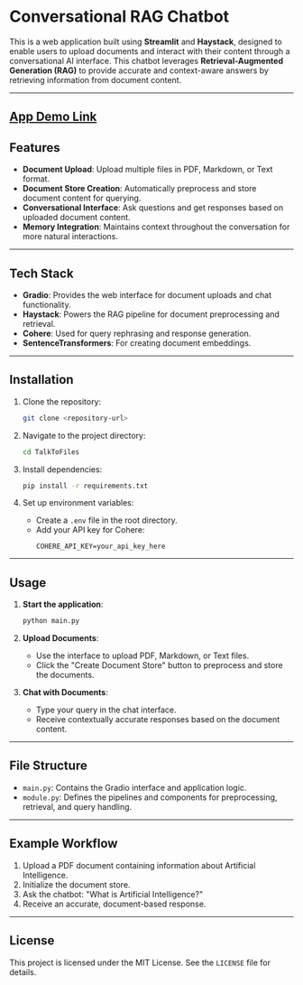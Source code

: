 # Conversational RAG Chatbot

This is a web application built using **Streamlit** and **Haystack**, designed to enable users to upload documents and interact with their content through a conversational AI interface. This chatbot leverages **Retrieval-Augmented Generation (RAG)** to provide accurate and context-aware answers by retrieving information from document content.

---
[App Demo Link](https://huggingface.co/spaces/Dharma20/Talk-to-Files-RAG-ChatBot)
---
## Features

- **Document Upload**: Upload multiple files in PDF, Markdown, or Text format.
- **Document Store Creation**: Automatically preprocess and store document content for querying.
- **Conversational Interface**: Ask questions and get responses based on uploaded document content.
- **Memory Integration**: Maintains context throughout the conversation for more natural interactions.

---

## Tech Stack

- **Gradio**: Provides the web interface for document uploads and chat functionality.
- **Haystack**: Powers the RAG pipeline for document preprocessing and retrieval.
- **Cohere**: Used for query rephrasing and response generation.
- **SentenceTransformers**: For creating document embeddings.

---

## Installation

1. Clone the repository:
   ```bash
   git clone <repository-url>
   ```

2. Navigate to the project directory:
   ```bash
   cd TalkToFiles
   ```

3. Install dependencies:
   ```bash
   pip install -r requirements.txt
   ```

4. Set up environment variables:
   - Create a `.env` file in the root directory.
   - Add your API key for Cohere:
     ```
     COHERE_API_KEY=your_api_key_here
     ```

---

## Usage

1. **Start the application**:
   ```bash
   python main.py
   ```

2. **Upload Documents**:
   - Use the interface to upload PDF, Markdown, or Text files.
   - Click the "Create Document Store" button to preprocess and store the documents.

3. **Chat with Documents**:
   - Type your query in the chat interface.
   - Receive contextually accurate responses based on the document content.

---

## File Structure

- `main.py`: Contains the Gradio interface and application logic.
- `module.py`: Defines the pipelines and components for preprocessing, retrieval, and query handling.

---

## Example Workflow

1. Upload a PDF document containing information about Artificial Intelligence.
2. Initialize the document store.
3. Ask the chatbot: "What is Artificial Intelligence?"
4. Receive an accurate, document-based response.

---

## License

This project is licensed under the MIT License. See the `LICENSE` file for details.

